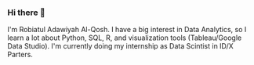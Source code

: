### Hi there 👋

I'm Robiatul Adawiyah Al-Qosh.
I have a big interest in Data Analytics, so I learn a lot about Python, SQL, R, and visualization tools (Tableau/Google Data Studio). I'm currently doing my internship as Data Scintist in ID/X Parters.
